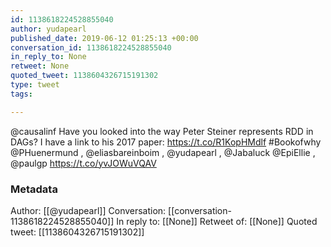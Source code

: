 ```yaml
---
id: 1138618224528855040
author: yudapearl
published_date: 2019-06-12 01:25:13 +00:00
conversation_id: 1138618224528855040
in_reply_to: None
retweet: None
quoted_tweet: 1138604326715191302
type: tweet
tags:

---
```


@causalinf Have you looked into the way Peter Steiner represents RDD in DAGs? I have a link to his 2017 paper: https://t.co/R1KopHMdlf
#Bookofwhy @PHuenermund , @eliasbareinboim , @yudapearl , @Jabaluck @EpiEllie , @paulgp https://t.co/yvJOWuVQAV

### Metadata

Author: [[@yudapearl]]
Conversation: [[conversation-1138618224528855040]]
In reply to: [[None]]
Retweet of: [[None]]
Quoted tweet: [[1138604326715191302]]
